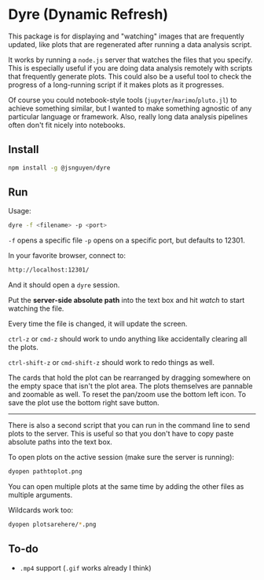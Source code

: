 # Dyre (Dynamic Refresh)

This package is for displaying and "watching" images that are frequently updated, like plots that are regenerated after running a data analysis script.

It works by running a `node.js` server that watches the files that you specify. This is especially useful if you are doing data analysis remotely with scripts that frequently generate plots. This could also be a useful tool to check the progress of a long-running script if it makes plots as it progresses.

Of course you could notebook-style tools (`jupyter`/`marimo`/`pluto.jl`) to achieve something similar, but I wanted to make something agnostic of any particular language or framework. Also, really long data analysis pipelines often don't fit nicely into notebooks.

## Install

``` sh
npm install -g @jsnguyen/dyre
```

## Run

Usage:

``` sh
dyre -f <filename> -p <port>
```

`-f` opens a specific file
`-p` opens on a specific port, but defaults to 12301.

In your favorite browser, connect to:

``` md
http://localhost:12301/
```

And it should open a `dyre` session.

Put the **server-side absolute path** into the text box and hit *watch* to start watching the file.

Every time the file is changed, it will update the screen.

`ctrl-z` or `cmd-z` should work to undo anything like accidentally clearing all the plots.

`ctrl-shift-z` or `cmd-shift-z` should work to redo things as well.

The cards that hold the plot can be rearranged by dragging somewhere on the empty space that isn't the plot area. The plots themselves are pannable and zoomable as well. To reset the pan/zoom use the bottom left icon. To save the plot use the bottom right save button.

---

There is also a second script that you can run in the command line to send plots to the server. This is useful so that you don't have to copy paste absolute paths into the text box.

To open plots on the active session (make sure the server is running):

``` sh
dyopen pathtoplot.png
```

You can open multiple plots at the same time by adding the other files as multiple arguments.

Wildcards work too:

``` sh
dyopen plotsarehere/*.png
```

## To-do

* `.mp4` support (`.gif` works already I think)
